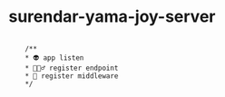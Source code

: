 # surendar-yama-joy-server

```

    /**
    * 👽 app listen
    * 🧜🏽‍♂️ register endpoint
    * 🦕 register middleware
    */
```
